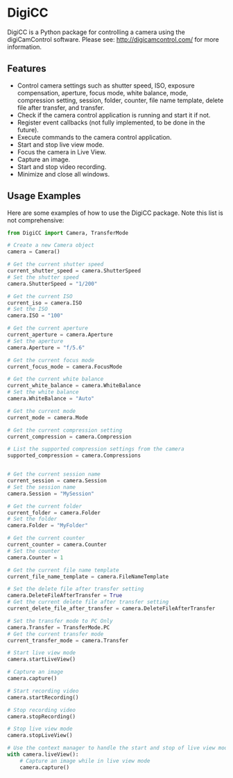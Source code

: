 # DigiCC

DigiCC is a Python package for controlling a camera using the digiCamControl software. Please see: http://digicamcontrol.com/ for more information.

## Features

- Control camera settings such as shutter speed, ISO, exposure compensation, aperture, focus mode, white balance, mode, compression setting, session, folder, counter, file name template, delete file after transfer, and transfer.
- Check if the camera control application is running and start it if not.
- Register event callbacks (not fully implemented, to be done in the future).
- Execute commands to the camera control application.
- Start and stop live view mode.
- Focus the camera in Live View.
- Capture an image.
- Start and stop video recording.
- Minimize and close all windows.

## Usage Examples

Here are some examples of how to use the DigiCC package. Note this list is not comprehensive:

```python
from DigiCC import Camera, TransferMode

# Create a new Camera object
camera = Camera()

# Get the current shutter speed
current_shutter_speed = camera.ShutterSpeed
# Set the shutter speed
camera.ShutterSpeed = "1/200"

# Get the current ISO
current_iso = camera.ISO
# Set the ISO
camera.ISO = "100"

# Get the current aperture
current_aperture = camera.Aperture
# Set the aperture
camera.Aperture = "f/5.6"

# Get the current focus mode
current_focus_mode = camera.FocusMode

# Get the current white balance
current_white_balance = camera.WhiteBalance
# Set the white balance
camera.WhiteBalance = "Auto"

# Get the current mode
current_mode = camera.Mode

# Get the current compression setting
current_compression = camera.Compression

# List the supported compression settings from the camera
supported_compression = camera.Compressions


# Get the current session name
current_session = camera.Session
# Set the session name
camera.Session = "MySession"

# Get the current folder
current_folder = camera.Folder
# Set the folder
camera.Folder = "MyFolder"

# Get the current counter
current_counter = camera.Counter
# Set the counter
camera.Counter = 1

# Get the current file name template
current_file_name_template = camera.FileNameTemplate

# Set the delete file after transfer setting
camera.DeleteFileAfterTransfer = True
# Get the current delete file after transfer setting
current_delete_file_after_transfer = camera.DeleteFileAfterTransfer

# Set the transfer mode to PC Only
camera.Transfer = TransferMode.PC
# Get the current transfer mode
current_transfer_mode = camera.Transfer

# Start live view mode
camera.startLiveView()

# Capture an image
camera.capture()

# Start recording video
camera.startRecording()

# Stop recording video
camera.stopRecording()

# Stop live view mode
camera.stopLiveView()

# Use the context manager to handle the start and stop of live view mode
with camera.liveView():
    # Capture an image while in live view mode
    camera.capture()

```

